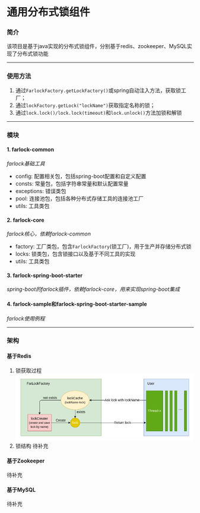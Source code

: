 # 通用分布式锁组件

### 简介
该项目是基于java实现的分布式锁组件，分别基于redis、zookeeper、MySQL实现了分布式锁功能

---

### 使用方法
1. 通过`FarlockFactory.getLockFactory()`或spring自动注入方法，获取锁工厂；
2. 通过`lockFactory.getLock("lockName")`获取指定名称的锁；
3. 通过`lock.lock()/lock.lock(timeout)`和`lock.unlock()`方法加锁和解锁

---

### 模块
#### 1. farlock-common
*farlock基础工具*
- config: 配置相关包，包括spring-boot配置和自定义配置
- consts: 常量包，包括字符串常量和默认配置常量
- exceptions: 错误类包
- pool: 连接池包，包括各种分布式存储工具的连接池工厂
- utils: 工具类包

#### 2. farlock-core
*farlock核心，依赖farlock-common*
- factory: 工厂类包，包含`FarlockFactory`(锁工厂)，用于生产并存储分布式锁
- locks: 锁类包，包含锁接口以及基于不同工具的实现
- utils: 工具类包

#### 3. farlock-spring-boot-starter
*spring-boot的farlock插件，依赖farlock-core，用来实现spring-boot集成*

#### 4. farlock-sample和farlock-spring-boot-starter-sample
*farlock使用例程*

---

### 架构
#### 基于Redis
1. 锁获取过程
![用户获取锁过程](figures/farlock锁获取过程.png)
2. 锁结构
待补充
#### 基于Zookeeper
待补充


#### 基于MySQL
待补充